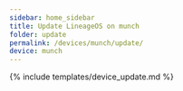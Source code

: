 ```yaml
---
sidebar: home_sidebar
title: Update LineageOS on munch
folder: update
permalink: /devices/munch/update/
device: munch
---
```

{% include templates/device_update.md %}
